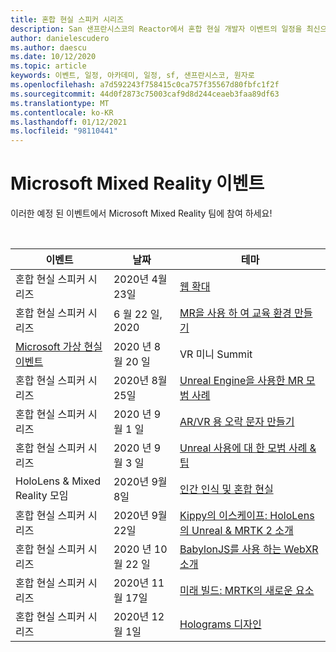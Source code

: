 ```yaml
---
title: 혼합 현실 스피커 시리즈
description: San 샌프란시스코의 Reactor에서 혼합 현실 개발자 이벤트의 일정을 최신으로 유지 합니다.
author: danielescudero
ms.author: daescu
ms.date: 10/12/2020
ms.topic: article
keywords: 이벤트, 일정, 아카데미, 일정, sf, 샌프란시스코, 원자로
ms.openlocfilehash: a7d592243f758415c0ca757f35567d80fbfc1f2f
ms.sourcegitcommit: 44d0f2873c75003caf9d8d244ceaeb3faa89df63
ms.translationtype: MT
ms.contentlocale: ko-KR
ms.lasthandoff: 01/12/2021
ms.locfileid: "98110441"
---
```

# <a name="microsoft-mixed-reality-events"></a>Microsoft Mixed Reality 이벤트

이러한 예정 된 이벤트에서 Microsoft Mixed Reality 팀에 참여 하세요!

<br>

|이벤트|날짜|테마|
|-------------|-------------|-----|
| 혼합 현실 스피커 시리즈|2020년 4월 23일|[웹 확대](https://channel9.msdn.com/Shows/Docs-Mixed-Reality/Augmenting-WebXR-Standards)|
| 혼합 현실 스피커 시리즈|6 월 22 일, 2020|[MR을 사용 하 여 교육 환경 만들기](https://channel9.msdn.com/Shows/Docs-Mixed-Reality/Educational-Experiences-in-MR)|
| [Microsoft 가상 현실 이벤트](https://www.meetup.com/hololens-mr/events/272364822/)|2020 년 8 월 20 일|VR 미니 Summit|
| 혼합 현실 스피커 시리즈|2020년 8월 25일|[Unreal Engine을 사용한 MR 모범 사례](https://channel9.msdn.com/Shows/Docs-Mixed-Reality/Tips-and-Best-Practices-for-using-UE4-in-MR)|
| 혼합 현실 스피커 시리즈|2020 년 9 월 1 일|[AR/VR 용 오락 문자 만들기](https://channel9.msdn.com/Shows/Docs-Mixed-Reality/Creating-Entertaining-Characters-for-Mixed-Reality)|
| 혼합 현실 스피커 시리즈|2020 년 9 월 3 일|[Unreal 사용에 대 한 모범 사례 & 팁](https://channel9.msdn.com/Shows/Docs-Mixed-Reality/Tips-and-Best-Practices-for-using-UE4-in-MR)|
| HoloLens & Mixed Reality 모임|2020년 9월 8일|[인간 인식 및 혼합 현실](https://channel9.msdn.com/Shows/Docs-Mixed-Reality/Human-Perception-and-Mixed-Reality)|
| 혼합 현실 스피커 시리즈|2020년 9월 22일|[Kippy의 이스케이프: HoloLens의 Unreal & MRTK 2 소개]()|
| 혼합 현실 스피커 시리즈|2020 년 10 월 22 일|[BabylonJS를 사용 하는 WebXR 소개](https://channel9.msdn.com/Shows/Docs-Mixed-Reality/Adding-Augmented-Reality-to-your-Typescript-Project)|
| 혼합 현실 스피커 시리즈|2020년 11월 17일|[미래 빌드: MRTK의 새로운 요소](https://channel9.msdn.com/Shows/Docs-Mixed-Reality/Building-the-Future-Whats-New-in-the-Mixed-Reality-Toolkit)|
| 혼합 현실 스피커 시리즈|2020년 12월 1일|[Holograms 디자인](https://channel9.msdn.com/Shows/Docs-Mixed-Reality/Making-of-Designing-Holograms)|
